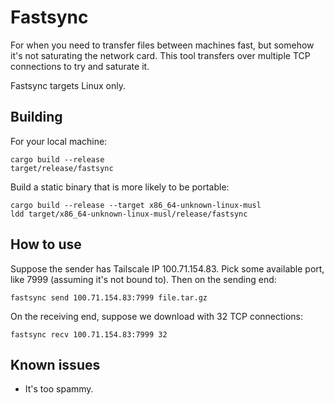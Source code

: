 # Fastsync

For when you need to transfer files between machines fast, but somehow it's not
saturating the network card. This tool transfers over multiple TCP connections
to try and saturate it.

Fastsync targets Linux only.

## Building

For your local machine:

    cargo build --release
    target/release/fastsync

Build a static binary that is more likely to be portable:

    cargo build --release --target x86_64-unknown-linux-musl
    ldd target/x86_64-unknown-linux-musl/release/fastsync

## How to use

Suppose the sender has Tailscale IP 100.71.154.83. Pick some available port,
like 7999 (assuming it's not bound to). Then on the sending end:

    fastsync send 100.71.154.83:7999 file.tar.gz

On the receiving end, suppose we download with 32 TCP connections:

    fastsync recv 100.71.154.83:7999 32

## Known issues

 * It's too spammy.
